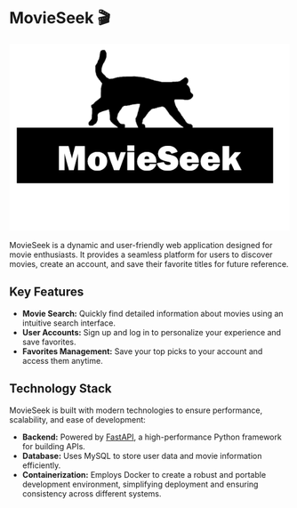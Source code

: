 # MovieSeek 🎬

![MovieSeekLogo](./MovieSeekLogo.png)

MovieSeek is a dynamic and user-friendly web application designed for movie enthusiasts. It provides a seamless platform for users to discover movies, create an account, and save their favorite titles for future reference. 

## Key Features
- **Movie Search:** Quickly find detailed information about movies using an intuitive search interface.
- **User Accounts:** Sign up and log in to personalize your experience and save favorites.
- **Favorites Management:** Save your top picks to your account and access them anytime.

## Technology Stack
MovieSeek is built with modern technologies to ensure performance, scalability, and ease of development:
- **Backend:** Powered by [FastAPI](https://fastapi.tiangolo.com/), a high-performance Python framework for building APIs.
- **Database:** Uses MySQL to store user data and movie information efficiently.
- **Containerization:** Employs Docker to create a robust and portable development environment, simplifying deployment and ensuring consistency across different systems.